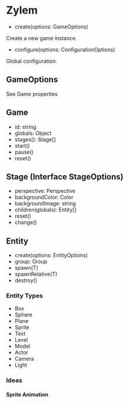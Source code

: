 # Zylem

- create(options: GameOptions)

Create a new game instance.

- configure(options: ConfigurationOptions)

Global configuration.

## GameOptions

See Game properties

## Game

- id: string
- globals: Object
- stages(): Stage[]
- start()
- pause()
- reset()

## Stage (Interface StageOptions)

- perspective: Perspective
- backgroundColor: Color
- backgroundImage: string
- children(globals): Entity[]
- reset()
- change()

## Entity

- create(options: EntityOptions)
- group: Group
- spawn(T)
- spawnRelative(T)
- destroy()

### Entity Types

- Box
- Sphere
- Plane
- Sprite
- Text
- Level
- Model
- Actor
- Camera
- Light

### Ideas

#### Sprite Animation
